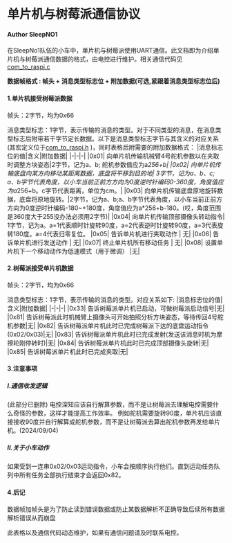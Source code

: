 # 单片机与树莓派通信协议
#### Author SleepNO1
在SleepNo1队伍的小车中，单片机与树莓派使用UART通信。此文档即为介绍单片机与树莓派通信数据的格式，由电控进行维护。相关通信代码见[com_to_raspi.c](SleepNo1/User/com_to_raspi.c)

**数据帧格式 : 帧头 + 消息类型标志位 + 附加数据(可选,紧跟着消息类型标志位后)**
#### 1.单片机接受树莓派数据
帧头：2字节，均为0x66

消息类型标志：1字节，表示传输的消息的类型。对于不同类型的消息，在消息类型标志后附带若干字节定长数据。以下是消息类型标志字节与其含义的对应关系(其宏定义位于[com_to_raspi.h](SleepNo1/User/com_to_raspi.h)
)，同时表格后附需要的附加数据格式：
|消息标志位的值|含义|附加数据|
|-|-|-|
|0x01| 向单片机传输机械臂4号舵机参数以在夹取时调整方块姿态|2字节，记为a、b; 舵机参数值应为a*256+b|
|0x02| 向单片机传输底盘向某方向移动某距离数据，底盘将平移到目的地| 3字节，记为a、b、c; a、b字节代表角度，以小车当前正前方方向为0度逆时针编码0-360度，角度值应为a*256+b。c字节代表距离，单位为cm。|
|0x03| 向单片机传输底盘原地旋转数据，底盘将原地旋转。|2字节，记为a、b;a、b字节代表角度，以小车当前正前方方向为0度逆时针编码-180~+180度，角度值应为a*256+b-180。(哎，角度范围是360度大于255没办法必须用2字节)|
|0x04| 向单片机传输顶部摄像头转动指令| 1字节，记为a。a=1代表顺时针旋转90度，a=2代表逆时针旋转90度，a=3代表旋转180度。a=4代表归零复位。
|0x05| 告诉单片机进行夹取动作 | 无|
|0x06| 告诉单片机进行发送动作 | 无|
|0x07| 终止单片机所有移动任务 | 无|
|0x08| 设置单片机下一个移动动作为低速模式（用于微调） |无|

#### 2.树莓派接受单片机数据
帧头：2字节，均为0x66

消息类型标志：1字节，表示传输的消息的类型。对应关系如下:
|消息标志位的值|含义|附加数据|
|-|-|-|
|0x33| 告诉树莓派单片机已启动，可做树莓派启动信号|无|
|0x81| 告诉树莓派此时机械臂上摄像头可开始拍照分析方块姿态，等待传回4号舵机参数|无|
|0x82| 告诉树莓派单片机此时已完成树莓派下达的底盘运动指令(0x02/0x03)|无|
|0x83| 告诉树莓派单片机此时已完成发射(发送该消息时机为摩擦轮刚停转时)|无|
|0x84| 告诉树莓派单片机此时已完成顶部摄像头旋转|无|
|0x85| 告诉树莓派单片机此时已完成夹取|无|



#### 3.注意事项
##### I.通信收发逻辑
(此部分已删除)
电控深知应该自行解算参数，而不是让树莓派去理解电控需要什么奇怪的参数，这样才能提高工作效率。
例如舵机需要旋转90度，单片机应该直接接收90度并自行解算成舵机参数，而不是让树莓派去算出舵机参数再发给单片机。(2024/09/04)
##### II.关于小车动作
如果受到一连串0x02/0x03运动指令，小车会按顺序执行他们。直到运动任务队列中所有任务全部执行结束才会返回0x82。

#### 4.后记
数据帧加帧头是为了防止读到错误数据或防止某数据解析不正确导致后续所有数据解析错误从而崩盘

此表格以及通信代码动态维护，如果有通信问题请及时联系电控。
